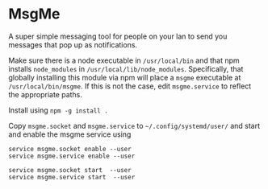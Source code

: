 MsgMe
=====

A super simple messaging tool for people on your lan to send you messages
that pop up as notifications.

Make sure there is a node executable in `/usr/local/bin` and that
npm installs `node_modules` in `/usr/local/lib/node_modules`.
Specifically, that globally installing this module via npm will
place a `msgme` executable at `/usr/local/bin/msgme`.
If this is not the case, edit `msgme.service` to reflect the appropriate
paths.

Install using `npm -g install .`

Copy `msgme.socket` and `msgme.service` to `~/.config/systemd/user/` and
start and enable the msgme service using

    service msgme.socket enable --user
    service msgme.service enable --user

    service msgme.socket start  --user
    service msgme.service start  --user
